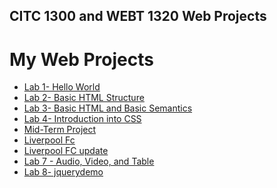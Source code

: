 ## CITC 1300 and WEBT 1320 Web Projects
<h1>My Web Projects</h1>

<ul>
    <li><a href="lab1/Index.Html" target="_blank">Lab 1- Hello World</a></li>
    <li><a href="lab2/Index.html" target="_blank">Lab 2- Basic HTML Structure</a></li>
    <li><a href="lab3/index.html" target="_blank">Lab 3- Basic HTML and Basic Semantics</a></li>
    <li><a href="lab4/index.html" target="_blank">Lab 4- Introduction into CSS</a></li>
    <li><a href="midterm1/index.html" target="_blank">Mid-Term Project</a></li>
    <li><a href="lab5/index.html" target="_blank">Liverpool Fc </a></li>
    <li><a href="lab6/index.html" target="_blank">Liverpool FC update</a></li>
    <li><a href="lab7/index.html" target="_blank">Lab 7 - Audio, Video, and Table</a></li>
    <li><a href="jquerydemofiles/index.html" target="_blank">Lab 8- jquerydemo</a></li>

    

</ul>

